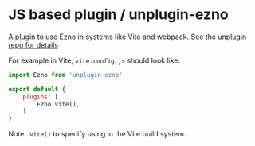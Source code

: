 # JS based plugin / unplugin-ezno

A plugin to use Ezno in systems like Vite and webpack. See the [unplugin repo for details](https://github.com/unjs/unplugin)

For example in Vite, `vite.config.js` should look like:

```javascript
import Ezno from 'unplugin-ezno'

export default {
    plugins: [
        Ezno.vite(),
    ]
}
```

Note `.vite()` to specify using in the Vite build system.
